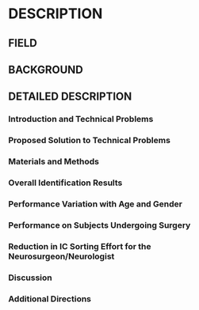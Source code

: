 # DESCRIPTION

## FIELD

## BACKGROUND

## DETAILED DESCRIPTION

### Introduction and Technical Problems

### Proposed Solution to Technical Problems

### Materials and Methods

### Overall Identification Results

### Performance Variation with Age and Gender

### Performance on Subjects Undergoing Surgery

### Reduction in IC Sorting Effort for the Neurosurgeon/Neurologist

### Discussion

### Additional Directions


